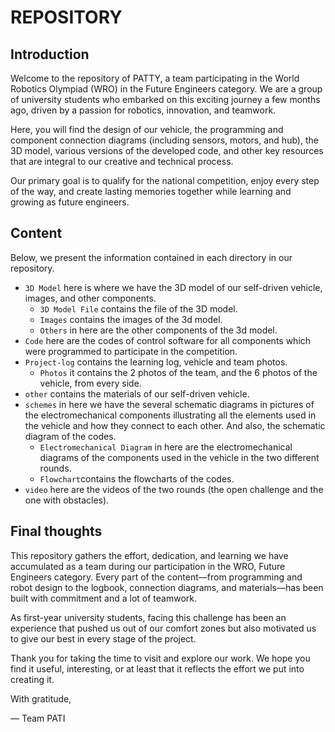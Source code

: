 REPOSITORY 
====


## Introduction

Welcome to the repository of PATTY, a team participating in the World Robotics Olympiad (WRO) in the Future Engineers category. We are a group of university students who embarked on this exciting journey a few months ago, driven by a passion for robotics, innovation, and teamwork.

Here, you will find the design of our vehicle, the programming and component connection diagrams (including sensors, motors, and hub), the 3D model, various versions of the developed code, and other key resources that are integral to our creative and technical process.

Our primary goal is to qualify for the national competition, enjoy every step of the way, and create lasting memories together while learning and growing as future engineers.


## Content

Below, we present the information contained in each directory in our repository.

* `3D Model` here is where we have the 3D model of our self-driven vehicle, images, and other components.
  - `3D Model File` contains the file of the 3D model.
  - `Images` contains the images of the 3d model.
  - `Others` in here are the other components of the 3d model.
* `Code` here are the codes of control software for all components which were programmed to participate in the competition.
* `Project-log` contains the learning log, vehicle and team photos.
  - `Photos` it contains the 2 photos of the team, and the 6 photos of the vehicle, from every side.
* `other` contains the materials of our self-driven vehicle.
* `schemes` in here we have the several schematic diagrams in pictures of the electromechanical components illustrating all the elements used in the vehicle and how they connect to each other. And also, the schematic diagram of the codes.
  - `Electromechanical Diagram` in here are the electromechanical diagrams of the components used in the vehicle in the two different rounds.
  - `Flowchart`contains the flowcharts of the codes.
* `video` here are the videos of the two rounds (the open challenge and the one with obstacles).




##  Final thoughts

This repository gathers the effort, dedication, and learning we have accumulated as a team during our participation in the WRO, Future Engineers category.
Every part of the content—from programming and robot design to the logbook, connection diagrams, and materials—has been built with commitment and a lot of teamwork.

As first-year university students, facing this challenge has been an experience that pushed us out of our comfort zones but also motivated us to give our best in every stage of the project.

Thank you for taking the time to visit and explore our work.
We hope you find it useful, interesting, or at least that it reflects the effort we put into creating it.

With gratitude,

— Team PATI

